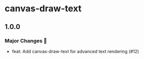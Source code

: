# canvas-draw-text

## 1.0.0

### Major Changes 🎉

- feat: Add canvas-draw-text for advanced text rendering (#12)
